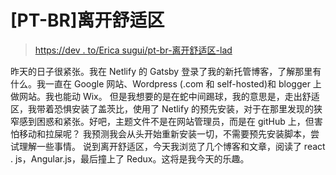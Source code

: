 # [PT-BR]离开舒适区

> [https://dev . to/Erica sugui/pt-br-离开舒适区-lad](https://dev.to/ericasugui/pt-br-saindo-da-zona-de-conforto-lad)

昨天的日子很紧张。我在 Netlify 的 Gatsby 登录了我的新托管博客，了解那里有什么。我一直在 Google 网站、Wordpress (.com 和 self-hosted)和 blogger 上做网站。我也能动 Wix。
但是我想要的是在蛇中间踢球，我的意思是，走出舒适区，我带着恐惧安装了盖茨比，使用了 Netlify 的预先安装，对于在那里发现的狭窄感到困惑和紧张。好吧，主题文件不是在网站管理员，而是在 gitHub 上，但害怕移动和拉屎呢？
我预测我会从头开始重新安装一切，不需要预先安装脚本，尝试理解一些事情。
说到离开舒适区，今天我浏览了几个博客和文章，阅读了 react . js，Angular.js，最后撞上了 Redux。这将是我今天的乐趣。